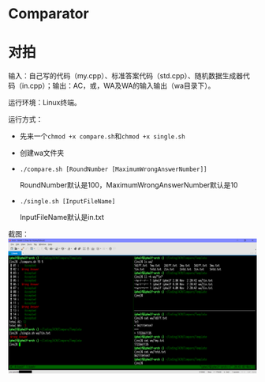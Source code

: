 # Comparator
# 对拍

输入：自己写的代码（my.cpp）、标准答案代码（std.cpp）、随机数据生成器代码（in.cpp）；输出：AC，或，WA及WA的输入输出（wa目录下）。

运行环境：Linux终端。

运行方式：
- 先来一个`chmod +x compare.sh`和`chmod +x single.sh`
- 创建wa文件夹
- `./compare.sh [RoundNumber [MaximumWrongAnswerNumber]]`

    RoundNumber默认是100，MaximumWrongAnswerNumber默认是10
- `./single.sh [InputFileName]`

    InputFileName默认是in.txt

截图：![见Screenshot.png](https://github.com/iphelf/Comparator/raw/master/Screenshot.png)
